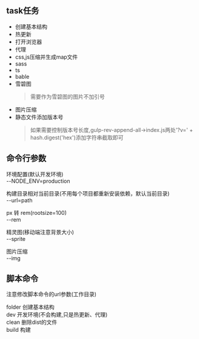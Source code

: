 ## task任务
* 创建基本结构
* 热更新
* 打开浏览器
* 代理
* css,js压缩并生成map文件
* sass
* ts
* bable
* 雪碧图
  >需要作为雪碧图的图片不加引号
* 图片压缩
* 静态文件添加版本号
  > 如果需要控制版本号长度,gulp-rev-append-all->index.js两处'?v=' + hash.digest('hex')添加字符串截取即可


## 命令行参数
环境配置(默认开发环境)  
--NODE_ENV=production 

构建目录相对当前目录(不用每个项目都重新安装依赖，默认当前目录)  
--url=path   

px 转 rem(rootsize=100)  
--rem  

精灵图(移动端注意背景大小)  
--sprite  

图片压缩  
--img  

## 脚本命令

注意修改脚本命令的url参数(工作目录)  

folder 创建基本结构  
dev 开发环境(不会构建,只是热更新、代理)  
clean 删除dist的文件  
build 构建 